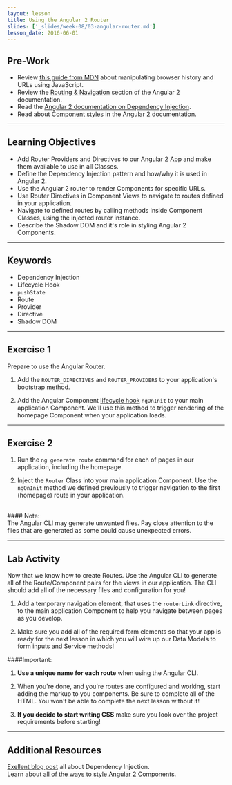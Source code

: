 ```yaml
---
layout: lesson
title: Using the Angular 2 Router
slides: ['_slides/week-08/03-angular-router.md']
lesson_date: 2016-06-01
---
```


## Pre-Work

- Review [this guide from MDN](https://developer.mozilla.org/en-US/docs/Web/API/History_API) about manipulating browser history and URLs using JavaScript.
- Review the [Routing & Navigation](https://angular.io/docs/ts/latest/guide/router.html) section of the Angular 2
documentation.
- Read the [Angular 2 documentation on Dependency Injection](http://blog.thoughtram.io/angular/2015/05/18/dependency-injection-in-angular-2.html).
- Read about [Component styles](https://angular.io/docs/ts/latest/guide/component-styles.html) in the Angular 2 documentation.

---

## Learning Objectives

- Add Router Providers and Directives to our Angular 2 App and make them available to use in all Classes.
- Define the Dependency Injection pattern and how/why it is used in Angular 2.
- Use the Angular 2 router to render Components for specific URLs.
- Use Router Directives in Component Views to navigate to routes defined in your application.
- Navigate to defined routes by calling methods inside Component Classes, using the injected
router instance.
- Describe the Shadow DOM and it's role in styling Angular 2 Components.

---

## Keywords

- Dependency Injection
- Lifecycle Hook
- `pushState`
- Route
- Provider
- Directive
- Shadow DOM

---

## Exercise 1

Prepare to use the Angular Router.

1. Add the `ROUTER_DIRECTIVES` and `ROUTER_PROVIDERS` to your application's bootstrap method.

2. Add the Angular Component [lifecycle hook](https://angular.io/docs/ts/latest/guide/lifecycle-hooks.html) `ngOnInit` to your main application Component. 
We'll use this method to trigger rendering of the homepage Component when your application loads.

---

## Exercise 2

1. Run the `ng generate route` command for each of pages in our application, including the homepage.

2. Inject the `Router` Class into your main application Component. Use the `ngOnInit` method we defined
previously to trigger navigation to the first (homepage) route in your application.

<br/>
#### Note:<br/>
The Angular CLI may generate unwanted files. Pay close attention to the files that are generated as some could cause unexpected errors.

---

## Lab Activity

Now that we know how to create Routes. Use the Angular CLI to generate all of the Route/Component pairs for the
views in our application. The CLI should add all of the necessary files and configuration for you!

1. Add a temporary navigation element, that uses the `routerLink` directive, to the main application Component to help you navigate between pages as you develop.

2. Make sure you add all of the required form elements so that your app is ready for the next lesson in which you will
wire up our Data Models to form inputs and Service methods!

####Important:<br/>
1.  **Use a unique name for each route** when using the Angular CLI.

2. When you're done, and you're routes are configured and working, start adding the markup to you components.
Be sure to complete all of the HTML. You won't be able to complete the next lesson without it!

3. **If you decide to start writing CSS** make sure you look over the project requirements before starting!

---

## Additional Resources

[Exellent blog post](http://blog.thoughtram.io/angular/2015/05/18/dependency-injection-in-angular-2.html) all about Dependency Injection.<br/>
Learn about [all of the ways to style Angular 2 Components](https://scotch.io/tutorials/all-the-ways-to-add-css-to-angular-2-components).